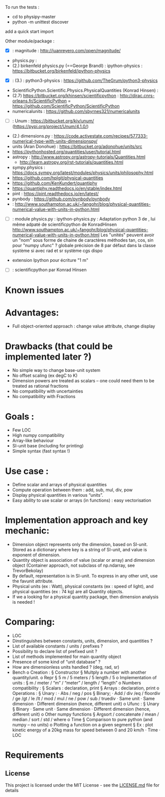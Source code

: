 To run the tests : 
 - cd to physipy-master
 - python -m unittest discover

add a quick start import

 
Other module/package :
 - [X] : magnitude : http://juanreyero.com/open/magnitude/
 -  physics.py : 
  - (2.) birkenfeld physics.py (==George Brandl) : ipython-physics : https://bitbucket.org/birkenfeld/ipython-physics
  - [X] : (3.) : python3-physics : https://github.com/TheGrum/python3-physics
 - ScientificPython.Scientific.Physics.PhysicalQuantities (Konrad Hinsen) :
  - (2.7) https://bitbucket.org/khinsen/scientificpython : http://dirac.cnrs-orleans.fr/ScientificPython = https://github.com/ScientificPython/ScientificPython
 - numericalunits : https://github.com/sbyrnes321/numericalunits
 - [ ] : Unum : https://bitbucket.org/kiv/unum/ (https://pypi.org/project/Unum/4.1.0/)
 - (2.) dimensions.py : https://code.activestate.com/recipes/577333-numerical-type-with-units-dimensionspy/
 - units (Aran Donohue) :  https://bitbucket.org/adonohue/units/src
 - https://pythonhosted.org/quantities/user/tutorial.html
 - astropy : http://www.astropy.org/astropy-tutorials/Quantities.html
    - http://learn.astropy.org/rst-tutorials/quantities.html
 - sympy.physics : https://docs.sympy.org/latest/modules/physics/units/philosophy.html
 - https://github.com/hplgit/physical-quantities
 - https://github.com/KenKundert/quantiphy
 - https://quantiphy.readthedocs.io/en/stable/index.html
 - pint : https://pint.readthedocs.io/en/latest/
 - pynbody : https://github.com/pynbody/pynbody
 -  : http://www.southampton.ac.uk/~fangohr/blog/physical-quantities-numerical-value-with-units-in-python.html

 - [ ] : module physics.py : ipython-physics.py : 
Adaptation python 3 de , lui même adpaté de scientificpython de KonradHinsen
http://www.southampton.ac.uk/~fangohr/blog/physical-quantities-numerical-value-with-units-in-python.html
Les "unités" peuvent avoir un "nom" sous forme de chaine de caractères
méthodes tan, cos, sin pour "numpy ufunc" ?
globale précision de 8 par défaut dans la classe
système si avec rad et sr
système cgs dispo
+ extension Ipython pour écriture "1 m"
- [ ] : scientificpython par Konrad Hinsen 



# Known issues

# Advantages:
- Full object-oriented approach : change value attribute, change display
 
# Drawbacks (that could be implemented later ?)
- No simple way to change base-unit system
- No offset scaling (ex degC to K)
- Dimension powers are treated as scalars – one could need them to be treated as rational fractions
- No compatibility with uncertainties
- No compatibility with Fractions
 
# Goals :
- Few LOC
- High numpy compatibility
- Array-like behaviour
- SI-unit base (including for printing)
- Simple syntax (fast syntax !)
 
# Use case :
- Define scalar and arrays of physical quantities
- Compute operation between them : add, sub, mul, div, pow
- Display physical quantities in various “units”.
- Easy ability to use scalar or arrays (in functions) : easy vectorisation
 
# Implementation approach and key mechanic:
- Dimension object represents only the dimension, based on SI-unit. Stored as a dictionary where key is a string of SI-unit, and value is exponent of dimension.
- Quantity object is association of value (scalar or array) and dimension object (Container approach, not subclass of np.ndarray, see TrevorBekolay)
- By default, representation is in SI-unit. To express in any other unit, use the favunit attribute.
- Physical units (ex : Watt), physical constants (ex : speed of light), and physical quantities (ex : 74 kg) are all Quantity objects.
- If we a looking for a physical quantity package, then dimension analysis is needed !
 
# Comparing:
- LOC
- Dinstinguishes between constants, units, dimension, and quantities ?
- List of available constants / units / prefixes ?
- Possibility to declare list of prefixed unit ?
- List of methods implemented for main quantity object
- Presence of some kind of “unit database” ?
- How are dimensionless units handled ? (deg, rad, sr)
- Bench
o    Creation :
§  Constructor
§  Multply a number with another quantity/unit.
o    Repr
§  5 m / 5 meters / 5 length / 5
o    Implementation of units :
§  m / meter / “m” / “meter” / length / “length”
o    Numbers compatibility :
§  Scalars : declaration, print
§  Arrays : declaration, print
o    Operations :
§  Unary :
·         Abs / neg / pos
§  Binary;
·         Add / div /eq / floordiv / ge /gt / le /lt / mod / mul / ne / pow / sub / truediv
·         Same unit
·         Same dimension
·         Different dimension (hence, different unit)
o    Ufunc :
§  Unary
§  Binary
·         Same unit
·         Same dimension
·         Different dimension (hence, different unit)
o    Other numpy functions
§  Argsort / concatenate / mean / median / sort / std / where
o    Time
§  Comparison to pure python (and numpy – no units)
o    Plotting a function on a given segment
§  Ex : plot kinetic energy of a 20kg mass for speed between 0 and 20 km/h
·         Time
·         LOC
 

# Requirements


## License

This project is licensed under the MIT License - see the [LICENSE.md](LICENSE.md) file for details


